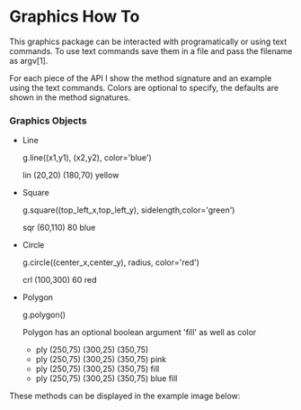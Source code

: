 # Graphics How To

This graphics package can be interacted with programatically or using text commands.
To use text commands save them in a file and pass the filename as argv[1].

For each piece of the API I show the method signature and an example using the text commands.
Colors are optional to specify, the defaults are shown in the method signatures.

### Graphics Objects

* Line

   g.line((x1,y1), (x2,y2), color='blue')  
   
   lin (20,20) (180,70) yellow
   
* Square
   
   g.square((top_left_x,top_left_y), sidelength,color='green')
   
   sqr (60,110) 80 blue
   
* Circle 

   g.circle((center_x,center_y), radius, color='red')
   
   crl (100,300) 60 red
  
* Polygon

   g.polygon()
   
   Polygon has an optional boolean argument 'fill' as well as color

  * ply (250,75) (300,25) (350,75)
  * ply (250,75) (300,25) (350,75) pink
  * ply (250,75) (300,25) (350,75) fill
  * ply (250,75) (300,25) (350,75) blue fill

These methods can be displayed in the example image below:



